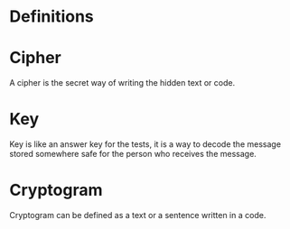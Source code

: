 # Definitions
# Cipher
A cipher is the secret way of writing the hidden text or code.
# Key
Key is like an answer key for the tests, it is a way to decode the message stored somewhere safe for the person who receives the message.
# Cryptogram
Cryptogram can be defined as a text or a sentence written in a code.

